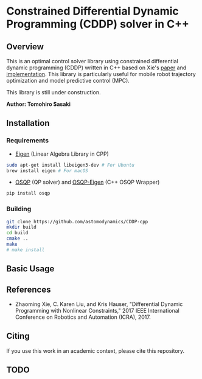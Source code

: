 # Constrained Differential Dynamic Programming (CDDP) solver in C++

## Overview
This is an optimal control solver library using constrained differential dynamic programming (CDDP) written in C++ based on Xie's [paper](https://zhaomingxie.github.io/projects/CDDP/CDDP.pdf) and [implementation](https://github.com/ZhaomingXie/CDDP). This library is particularly useful for mobile robot trajectory optimization and model predictive control (MPC).

This library is still under construction. 

**Author: Tomohiro Sasaki** 

## Installation
### Requirements
* [Eigen](https://formulae.brew.sh/formula/eigen) (Linear Algebra Library in CPP)
    
```bash
sudo apt-get install libeigen3-dev # For Ubuntu
brew install eigen # For macOS

```

* [OSQP](https://osqp.org/) (QP solver) and [OSQP-Eigen](https://robotology.github.io/osqp-eigen/) (C++ OSQP Wrapper)
```bash
pip install osqp
```

### Building
```bash
git clone https://github.com/astomodynamics/CDDP-cpp 
mkdir build
cd build
cmake ..
make
# make install
```

## Basic Usage


## References
* Zhaoming Xie, C. Karen Liu, and Kris Hauser, "Differential Dynamic Programming with Nonlinear Constraints," 2017 IEEE International Conference on Robotics and Automation (ICRA), 2017.


## Citing
If you use this work in an academic context, please cite this repository.

## TODO
